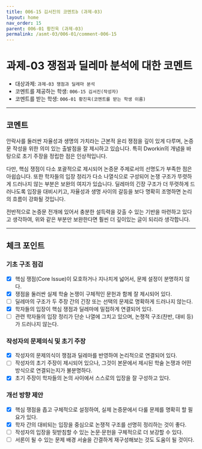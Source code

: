 ```yaml
---
title: 006-15 김서진의 코멘트b (과제-03) 
layout: home
nav_order: 15
parent: 006-01 황진욱 (과제-03)
permalink: /asmt-03/006-01/comment-006-15
---
```


# 과제-03 쟁점과 딜레마 분석에 대한 코멘트

- 대상과제: `과제-03 쟁점과 딜레마 분석`
- 코멘트를 제공하는 학생: `006-15 김서진(작성자)` 
- 코멘트를 받는 학생: `006-01 황진욱(코멘트를 받는 학생 이름)` 

---

## 코멘트

안락사를 둘러싼 자율성과 생명의 가치라는 근본적 윤리 쟁점을 깊이 있게 다루며, 논증문 작성을 위한 의미 있는 출발점을 잘 제시하고 있습니다. 특히 Dworkin의 개념을 바탕으로 초기 주장을 정립한 점은 인상적입니다.

다만, 핵심 쟁점이 다소 포괄적으로 제시되어 논증문 주제로서의 선명도가 부족한 점은 아쉽습니다. 또한 학자들의 입장 정리가 다소 나열식으로 구성되어 논쟁 구조가 뚜렷하게 드러나지 않는 부분은 보완의 여지가 있습니다. 딜레마의 긴장 구조가 더 뚜렷하게 드러나도록 입장을 대비시키고, 자율성과 생명 사이의 갈등을 보다 명확히 조명하면 논리의 흐름이 강화될 것입니다.

전반적으로 논증문 전개에 있어서 충분한 설득력을 갖출 수 있는 기반을 마련하고 있다고 생각하여, 위와 같은 부분만 보완한다면 훨씬 더 깊이있는 글이 되리라 생각합니다.

---

## 체크 포인트

### **기초 구조 점검**
- [x] 핵심 쟁점(Core Issue)이 모호하거나 지나치게 넓어서, 문제 설정이 분명하지 않다.
- [x] 쟁점을 둘러싼 실제 학술 논쟁이 구체적인 문헌과 함께 잘 제시되어 있다.
- [ ] 딜레마의 구조가 두 주장 간의 긴장 또는 선택의 문제로 명확하게 드러나지 않는다.
- [x] 학자들의 입장이 핵심 쟁점과 딜레마에 밀접하게 연결되어 있다.
- [ ] 관련 학자들의 입장 정리가 단순 나열에 그치고 있으며, 논쟁적 구조(찬반, 대비 등)가 드러나지 않는다.

### **작성자의 문제의식 및 초기 주장**
- [x] 작성자의 문제의식이 쟁점과 딜레마를 반영하여 논리적으로 연결되어 있다.
- [ ] 작성자의 초기 주장이 제시되어 있으나, 그것이 본문에서 제시된 학술 논쟁과 어떤 방식으로 연결되는지가 불분명하다.
- [x] 초기 주장이 학자들의 논의 사이에서 스스로의 입장을 잘 구성하고 있다.

### **개선 방향 제안**
- [x] 핵심 쟁점을 좁고 구체적으로 설정하여, 실제 논증문에서 다룰 문제를 명확히 할 필요가 있다.
- [x] 학자 간의 대비되는 입장을 중심으로 논쟁적 구조를 선명히 정리하는 것이 좋다.
- [ ] 작성자의 입장을 뒷받침할 수 있는 논문·문헌을 구체적으로 더 보강할 수 있다.
- [ ] 서론이 될 수 있는 문제 배경 서술을 간결하게 재구성해보는 것도 도움이 될 것이다.
